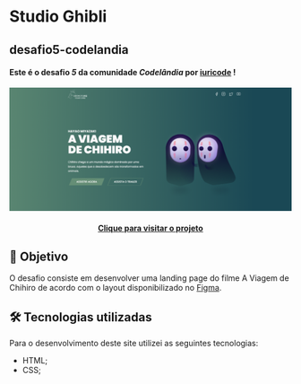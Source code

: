 # Studio Ghibli

## desafio5-codelandia

#### Este é o desafio _5_ da comunidade _Codelândia_ por [iuricode](https://github.com/iuricode) !

![Resultado final do projeto](image/studio-ghibli.png)

<h4 align="center"><a href="https://desafio5-codelandia.vercel.app/">Clique para visitar o projeto</a></h4>

## 🎯 Objetivo

O desafio consiste em desenvolver uma landing page do filme A Viagem de Chihiro de acordo com o layout disponibilizado no [Figma](https://www.figma.com/file/Yb9IBH56g7T1hdIyZ3BMNO/Desafios---Codelândia?node-id=5854%3A2).

## 🛠️ Tecnologias utilizadas

Para o desenvolvimento deste site utilizei as seguintes tecnologias:

- HTML;
- CSS;
